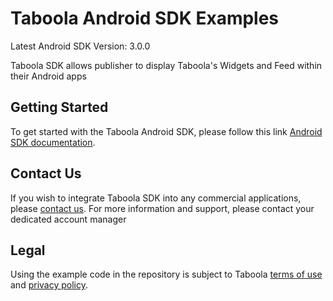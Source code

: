 # Taboola Android SDK Examples

Latest Android SDK Version: 3.0.0

Taboola SDK allows publisher to display Taboola's Widgets and Feed within their Android apps

## Getting Started
To get started with the Taboola Android SDK, please follow this link [Android SDK documentation](https://developers.taboola.com/taboolasdk/v3/docs/welcome).

## Contact Us
If you wish to integrate Taboola SDK into any commercial applications, please [contact us](https://www.taboola.com/contact?ref=taboola_sdk_github_examples).
For more information and support, please contact your dedicated account manager

## Legal
Using the example code in the repository is subject to Taboola [terms of use](https://www.taboola.com/terms-of-use) and [privacy policy](https://www.taboola.com/privacy-policy).
